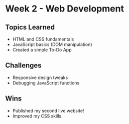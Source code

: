 # Week 2 - Web Development

## Topics Learned
- HTML and CSS fundamentals
- JavaScript basics (DOM manipulation)
- Created a simple To-Do App

## Challenges
- Responsive design tweaks
- Debugging JavaScript functions

## Wins
- Published my second live website!
- Improved my CSS skills.
